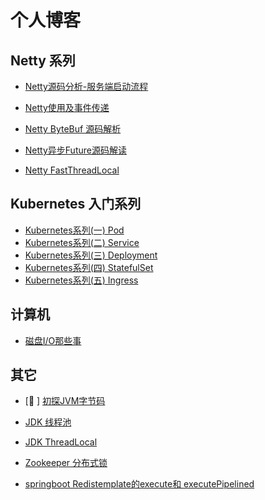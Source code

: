 # 个人博客

<!--
**LemonLmNan/LemonLmNan** is a ✨ _special_ ✨ repository because its `README.md` (this file) appears on your GitHub profile.

Here are some ideas to get you started:

- 🔭 I’m currently working on ...
- 🌱 I’m currently learning ...
- 👯 I’m looking to collaborate on ...
- 🤔 I’m looking for help with ...
- 💬 Ask me about ...
- 📫 How to reach me: ...
- 😄 Pronouns: ...
- ⚡ Fun fact: ...
-->

## Netty 系列

- [Netty源码分析-服务端启动流程](https://juejin.im/post/6890768117803253768)

- [Netty使用及事件传递](https://juejin.im/post/6844903985720229902)

- [Netty ByteBuf 源码解析](https://juejin.im/post/6844903983530655751)

- [Netty异步Future源码解读](https://juejin.im/post/6844904021887565831)

- [Netty FastThreadLocal](https://www.cnblogs.com/wuhaonan/p/11565659.html)

  

## Kubernetes 入门系列

- [Kubernetes系列(一) Pod](https://juejin.im/post/6862733649272537102)
- [Kubernetes系列(二) Service](https://juejin.im/post/6863704173931593736)
- [Kubernetes系列(三) Deployment](https://juejin.im/post/6865672466939150349)
- [Kubernetes系列(四) StatefulSet](https://juejin.im/post/6870071267438329869)
- [Kubernetes系列(五) Ingress](https://juejin.im/post/6878269825639317517)



## 计算机

- [磁盘I/O那些事](https://juejin.im/post/6844904176514760711)



## 其它

- [🌱 ] [初探JVM字节码](https://juejin.im/post/6885658003811827725)

- [JDK 线程池](https://juejin.im/post/6844903984365486094)

- [JDK ThreadLocal](https://juejin.im/post/6844903988391854094)

- [Zookeeper 分布式锁](https://juejin.im/post/6844904022550249485)
- [springboot Redistemplate的execute和 executePipelined](https://www.cnblogs.com/wuhaonan/p/10646277.html)

